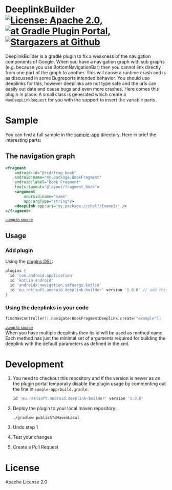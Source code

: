 # DeeplinkBuilder [![License: Apache 2.0,][license-img]][license-url] [![at Gradle Plugin Portal,][gradle-img]](gradle-url) [![Stargazers at Github][star-img]][star-url]

DeeplinkBuilder is a gradle plugin to fix a weakness of the navigation components of Google. When
you have a navigation graph with sub graphs (e.g. because you use BottomNavigationBar) then you
cannot link directly from one part of the graph to another. This will cause a runtime crash and is
as discussed in some Bugreports intended behavior. You should use deeplinks for this, however
deeplinks are not type safe and the urls can easily out date and cause bugs and even more crashes.
Here comes this plugin in place: A small class is generated which create a `NavDeepLinkRequest` for
you with the support to insert the variable parts.

# Sample

You can find a full sample in the [sample-app](./sample-app) directory. Here in brief the
interesting parts:

## The navigation graph
```xml
<fragment
    android:id="@+id/frag_book"
    android:name="my.package.BookFragment"
    android:label="Book Fragment"
    tools:layout="@layout/fragment_book">
    <argument
        android:name="name"
        app:argType="string"/>
    <deepLink app:uri="my.package://shelf/{name}/" />
</fragment>
```
<sup>[Jump to source](./sample-app/src/main/res/navigation/sample.xml#L53-L62)</sup>

## Usage

### Add plugin
Using the [plugins DSL](https://docs.gradle.org/current/userguide/plugins.html#sec:plugins_block):

```groovy
plugins {
  id 'com.android.application'
  id 'kotlin-android'
  id 'androidx.navigation.safeargs.kotlin'
  id 'eu.rekisoft.android.deeplink-builder' version '1.0.0' // add this line
}
```

### Using the deeplinks in your code

```kotlin
findNavController().navigate(BookFragmentDeeplink.create("example"))
```
<sup>[Jump to source](./sample-app/src/main/java/eu/rekisoft/android/deeplink/HomeFragment.kt#L22)</sup>  
When you have multiple deeplinks then its id will be used as method name. Each method has just the
minimal set of arguments required for building the deeplink with the default parameters as defined
in the xml.

# Development

1. You need to checkout this repository and if the version is newer as on the plugin portal temporally
   disable the plugin usage by commenting out the line in `sample-app/build.gradle`:

    ```groovy
    id 'eu.rekisoft.android.deeplink-builder' version '1.0.0'
    ```

2. Deploy the plugin to your local maven repository:

    ```shell
    ./gradlew publishToMavenLocal
    ```
    
3. Undo step 1
4. Test your changes
5. Create a Pull Request

# License

Apache License 2.0

[license-img]: https://img.shields.io/github/license/rekire/DeeplinkBuilder
[license-url]: ./LICENSE
[gradle-img]: https://img.shields.io/gradle-plugin-portal/v/eu.rekisoft.android.deeplink-builder
[gradle-url]: https://plugins.gradle.org/plugin/eu.rekisoft.android.deeplink-builder
[star-img]: https://img.shields.io/github/stars/rekire/DeeplinkBuilder.svg?style=social&label=Star&maxAge=3600
[star-url]: https://github.com/rekire/DeeplinkBuilder/stargazers
